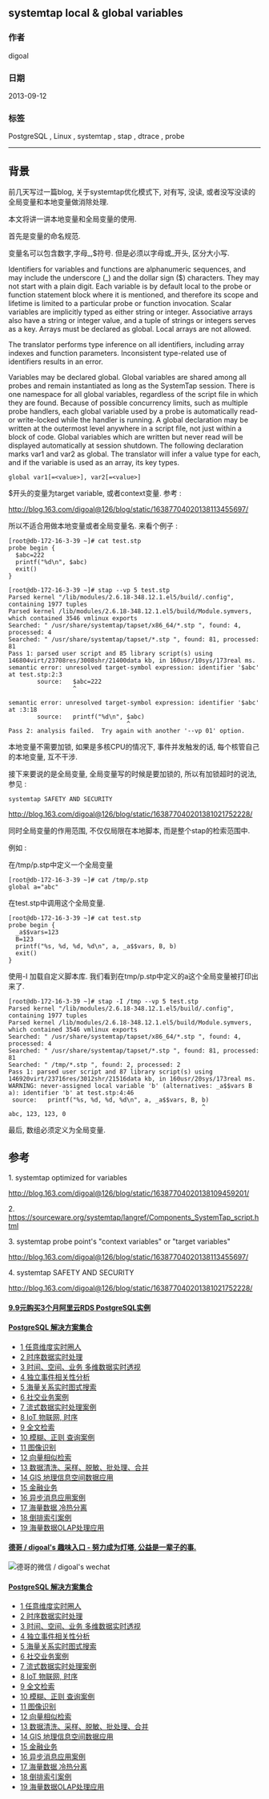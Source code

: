 ## systemtap local & global variables  
                                                                                     
### 作者                                                                                     
digoal                                                                                     
                                                                                     
### 日期                                                                                     
2013-09-12                                                                                   
                                                                                     
### 标签                                                                                     
PostgreSQL , Linux , systemtap , stap , dtrace , probe                             
                                                                                     
----                                                                                     
                                                                                     
## 背景                              
前几天写过一篇blog, 关于systemtap优化模式下, 对有写, 没读, 或者没写没读的全局变量和本地变量做消除处理.  
  
本文将讲一讲本地变量和全局变量的使用.  
  
首先是变量的命名规范.  
  
变量名可以包含数字,字母_,$符号. 但是必须以字母或_开头, 区分大小写.  
  
  
Identifiers for variables and functions are alphanumeric sequences, and may include the underscore (_) and the dollar sign ($) characters. They may not start with a plain digit. Each variable is by default local to the probe or function statement block where it is mentioned, and therefore its scope and lifetime is limited to a particular probe or function invocation. Scalar variables are implicitly typed as either string or integer. Associative arrays also have a string or integer value, and a tuple of strings or integers serves as a key. Arrays must be declared as global. Local arrays are not allowed.  
  
The translator performs type inference on all identifiers, including array indexes and function parameters. Inconsistent type-related use of identifiers results in an error.  
  
Variables may be declared global. Global variables are shared among all probes and remain instantiated as long as the SystemTap session. There is one namespace for all global variables, regardless of the script file in which they are found. Because of possible concurrency limits, such as multiple probe handlers, each global variable used by a probe is automatically read- or write-locked while the handler is running. A global declaration may be written at the outermost level anywhere in a script file, not just within a block of code. Global variables which are written but never read will be displayed automatically at session shutdown. The following declaration marks var1 and var2 as global. The translator will infer a value type for each, and if the variable is used as an array, its key types.  
  
```  
global var1[=<value>], var2[=<value>]  
```  
  
$开头的变量为target variable, 或者context变量. 参考 :   
  
http://blog.163.com/digoal@126/blog/static/16387704020138113455697/  
  
  
所以不适合用做本地变量或者全局变量名. 来看个例子 :   
  
```  
[root@db-172-16-3-39 ~]# cat test.stp   
probe begin {  
  $abc=222  
  printf("%d\n", $abc)  
  exit()  
}  
  
[root@db-172-16-3-39 ~]# stap --vp 5 test.stp   
Parsed kernel "/lib/modules/2.6.18-348.12.1.el5/build/.config", containing 1977 tuples  
Parsed kernel /lib/modules/2.6.18-348.12.1.el5/build/Module.symvers, which contained 3546 vmlinux exports  
Searched: " /usr/share/systemtap/tapset/x86_64/*.stp ", found: 4, processed: 4  
Searched: " /usr/share/systemtap/tapset/*.stp ", found: 81, processed: 81  
Pass 1: parsed user script and 85 library script(s) using 146804virt/23708res/3008shr/21400data kb, in 160usr/10sys/173real ms.  
semantic error: unresolved target-symbol expression: identifier '$abc' at test.stp:2:3  
        source:   $abc=222  
                  ^  
  
semantic error: unresolved target-symbol expression: identifier '$abc' at :3:18  
        source:   printf("%d\n", $abc)  
                                 ^  
Pass 2: analysis failed.  Try again with another '--vp 01' option.  
```  
  
本地变量不需要加锁, 如果是多核CPU的情况下, 事件并发触发的话, 每个核管自己的本地变量, 互不干涉.  
  
接下来要说的是全局变量, 全局变量写的时候是要加锁的, 所以有加锁超时的说法, 参见 :   
  
```  
systemtap SAFETY AND SECURITY  
```  
  
http://blog.163.com/digoal@126/blog/static/163877040201381021752228/  
  
同时全局变量的作用范围, 不仅仅局限在本地脚本, 而是整个stap的检索范围中.  
  
例如 :   
  
在/tmp/p.stp中定义一个全局变量  
  
```  
[root@db-172-16-3-39 ~]# cat /tmp/p.stp   
global a="abc"  
```  
  
在test.stp中调用这个全局变量.  
  
```  
[root@db-172-16-3-39 ~]# cat test.stp  
probe begin {  
  _a$$vars=123  
  B=123  
  printf("%s, %d, %d, %d\n", a, _a$$vars, B, b)  
  exit()  
}  
```  
  
使用-I 加载自定义脚本库. 我们看到在tmp/p.stp中定义的a这个全局变量被打印出来了.  
  
```  
[root@db-172-16-3-39 ~]# stap -I /tmp --vp 5 test.stp   
Parsed kernel "/lib/modules/2.6.18-348.12.1.el5/build/.config", containing 1977 tuples  
Parsed kernel /lib/modules/2.6.18-348.12.1.el5/build/Module.symvers, which contained 3546 vmlinux exports  
Searched: " /usr/share/systemtap/tapset/x86_64/*.stp ", found: 4, processed: 4  
Searched: " /usr/share/systemtap/tapset/*.stp ", found: 81, processed: 81  
Searched: " /tmp/*.stp ", found: 2, processed: 2  
Pass 1: parsed user script and 87 library script(s) using 146920virt/23716res/3012shr/21516data kb, in 160usr/20sys/173real ms.  
WARNING: never-assigned local variable 'b' (alternatives: _a$$vars B a): identifier 'b' at test.stp:4:46  
 source:   printf("%s, %d, %d, %d\n", a, _a$$vars, B, b)  
                                                      ^  
abc, 123, 123, 0  
```  
  
最后, 数组必须定义为全局变量.  
  
## 参考  
1\. systemtap optimized for variables  
  
http://blog.163.com/digoal@126/blog/static/16387704020138109459201/  
  
2\. https://sourceware.org/systemtap/langref/Components_SystemTap_script.html  
  
3\. systemtap probe point's "context variables" or "target variables"  
  
http://blog.163.com/digoal@126/blog/static/16387704020138113455697/  
  
4\. systemtap SAFETY AND SECURITY  
  
http://blog.163.com/digoal@126/blog/static/163877040201381021752228/  
    
  
  
  
  
  
  
  
  
  
  
  
  
  
  
  
  
  
  
  
  
  
  
  
  
  
  
  
  
  
  
  
  
  
  
  
  
  
  
  
  
  
  
  
  
  
#### [9.9元购买3个月阿里云RDS PostgreSQL实例](https://www.aliyun.com/database/postgresqlactivity "57258f76c37864c6e6d23383d05714ea")
  
  
#### [PostgreSQL 解决方案集合](https://yq.aliyun.com/topic/118 "40cff096e9ed7122c512b35d8561d9c8")
- [1 任意维度实时圈人](https://yq.aliyun.com/topic/118 "40cff096e9ed7122c512b35d8561d9c8")
- [2 时序数据实时处理](https://yq.aliyun.com/topic/118 "40cff096e9ed7122c512b35d8561d9c8")
- [3 时间、空间、业务 多维数据实时透视](https://yq.aliyun.com/topic/118 "40cff096e9ed7122c512b35d8561d9c8")
- [4 独立事件相关性分析](https://yq.aliyun.com/topic/118 "40cff096e9ed7122c512b35d8561d9c8")
- [5 海量关系实时图式搜索](https://yq.aliyun.com/topic/118 "40cff096e9ed7122c512b35d8561d9c8")
- [6 社交业务案例](https://yq.aliyun.com/topic/118 "40cff096e9ed7122c512b35d8561d9c8")
- [7 流式数据实时处理案例](https://yq.aliyun.com/topic/118 "40cff096e9ed7122c512b35d8561d9c8")
- [8 IoT 物联网, 时序](https://yq.aliyun.com/topic/118 "40cff096e9ed7122c512b35d8561d9c8")
- [9 全文检索](https://yq.aliyun.com/topic/118 "40cff096e9ed7122c512b35d8561d9c8")
- [10 模糊、正则 查询案例](https://yq.aliyun.com/topic/118 "40cff096e9ed7122c512b35d8561d9c8")
- [11 图像识别](https://yq.aliyun.com/topic/118 "40cff096e9ed7122c512b35d8561d9c8")
- [12 向量相似检索](https://yq.aliyun.com/topic/118 "40cff096e9ed7122c512b35d8561d9c8")
- [13 数据清洗、采样、脱敏、批处理、合并](https://yq.aliyun.com/topic/118 "40cff096e9ed7122c512b35d8561d9c8")
- [14 GIS 地理信息空间数据应用](https://yq.aliyun.com/topic/118 "40cff096e9ed7122c512b35d8561d9c8")
- [15 金融业务](https://yq.aliyun.com/topic/118 "40cff096e9ed7122c512b35d8561d9c8")
- [16 异步消息应用案例](https://yq.aliyun.com/topic/118 "40cff096e9ed7122c512b35d8561d9c8")
- [17 海量数据 冷热分离](https://yq.aliyun.com/topic/118 "40cff096e9ed7122c512b35d8561d9c8")
- [18 倒排索引案例](https://yq.aliyun.com/topic/118 "40cff096e9ed7122c512b35d8561d9c8")
- [19 海量数据OLAP处理应用](https://yq.aliyun.com/topic/118 "40cff096e9ed7122c512b35d8561d9c8")
  
  
#### [德哥 / digoal's 趣味入口 - 努力成为灯塔, 公益是一辈子的事.](https://github.com/digoal/blog/blob/master/README.md "22709685feb7cab07d30f30387f0a9ae")
  
  
![德哥的微信 / digoal's wechat](../pic/digoal_weixin.jpg "f7ad92eeba24523fd47a6e1a0e691b59")
  
  
#### [PostgreSQL 解决方案集合](https://yq.aliyun.com/topic/118 "40cff096e9ed7122c512b35d8561d9c8")
- [1 任意维度实时圈人](https://yq.aliyun.com/topic/118 "40cff096e9ed7122c512b35d8561d9c8")
- [2 时序数据实时处理](https://yq.aliyun.com/topic/118 "40cff096e9ed7122c512b35d8561d9c8")
- [3 时间、空间、业务 多维数据实时透视](https://yq.aliyun.com/topic/118 "40cff096e9ed7122c512b35d8561d9c8")
- [4 独立事件相关性分析](https://yq.aliyun.com/topic/118 "40cff096e9ed7122c512b35d8561d9c8")
- [5 海量关系实时图式搜索](https://yq.aliyun.com/topic/118 "40cff096e9ed7122c512b35d8561d9c8")
- [6 社交业务案例](https://yq.aliyun.com/topic/118 "40cff096e9ed7122c512b35d8561d9c8")
- [7 流式数据实时处理案例](https://yq.aliyun.com/topic/118 "40cff096e9ed7122c512b35d8561d9c8")
- [8 IoT 物联网, 时序](https://yq.aliyun.com/topic/118 "40cff096e9ed7122c512b35d8561d9c8")
- [9 全文检索](https://yq.aliyun.com/topic/118 "40cff096e9ed7122c512b35d8561d9c8")
- [10 模糊、正则 查询案例](https://yq.aliyun.com/topic/118 "40cff096e9ed7122c512b35d8561d9c8")
- [11 图像识别](https://yq.aliyun.com/topic/118 "40cff096e9ed7122c512b35d8561d9c8")
- [12 向量相似检索](https://yq.aliyun.com/topic/118 "40cff096e9ed7122c512b35d8561d9c8")
- [13 数据清洗、采样、脱敏、批处理、合并](https://yq.aliyun.com/topic/118 "40cff096e9ed7122c512b35d8561d9c8")
- [14 GIS 地理信息空间数据应用](https://yq.aliyun.com/topic/118 "40cff096e9ed7122c512b35d8561d9c8")
- [15 金融业务](https://yq.aliyun.com/topic/118 "40cff096e9ed7122c512b35d8561d9c8")
- [16 异步消息应用案例](https://yq.aliyun.com/topic/118 "40cff096e9ed7122c512b35d8561d9c8")
- [17 海量数据 冷热分离](https://yq.aliyun.com/topic/118 "40cff096e9ed7122c512b35d8561d9c8")
- [18 倒排索引案例](https://yq.aliyun.com/topic/118 "40cff096e9ed7122c512b35d8561d9c8")
- [19 海量数据OLAP处理应用](https://yq.aliyun.com/topic/118 "40cff096e9ed7122c512b35d8561d9c8")
  
